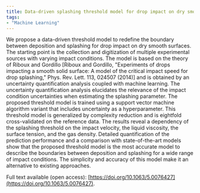 ```yaml
---
title: Data-driven splashing threshold model for drop impact on dry smooth surfaces
tags:
- "Machine Learning"
---
```

We propose a data-driven threshold model to redefine the boundary between deposition and splashing 
for drop impact on dry smooth surfaces. The starting point is the collection and digitization of 
multiple experimental sources with varying impact conditions. The model is based on the theory of 
Riboux and Gordillo [Riboux and Gordillo, "Experiments of drops impacting a smooth solid surface: 
A model of the critical impact speed for drop splashing," Phys. Rev. Lett. 113, 024507 (2014)] and 
is obtained by an uncertainty quantification analysis coupled with machine learning. The uncertainty 
quantification analysis elucidates the relevance of the impact condition uncertainties when estimating 
the splashing parameter. The proposed threshold model is trained using a support vector machine 
algorithm variant that includes uncertainty as a hyperparameter. This threshold model is generalized 
by complexity reduction and is eightfold cross-validated on the reference data. The results reveal 
a dependency of the splashing threshold on the impact velocity, the liquid viscosity, the surface 
tension, and the gas density. Detailed quantification of the prediction performance and a comparison 
with state-of-the-art models show that the proposed threshold model is the most accurate model to 
describe the boundaries between deposition and splashing for a wide range of impact conditions. 
The simplicity and accuracy of this model make it an alternative to existing approaches.

Full text available (open access): [https://doi.org/10.1063/5.0076427](https://doi.org/10.1063/5.0076427).

